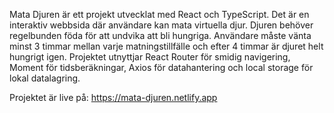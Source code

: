 Mata Djuren är ett projekt utvecklat med React och TypeScript. Det är en interaktiv webbsida där användare kan mata virtuella djur. Djuren behöver regelbunden föda för att undvika att bli hungriga. Användare måste vänta minst 3 timmar mellan varje matningstillfälle och efter 4 timmar är djuret helt hungrigt igen. Projektet utnyttjar React Router för smidig navigering, Moment för tidsberäkningar, Axios för datahantering och local storage för lokal datalagring.

Projektet är live på: https://mata-djuren.netlify.app
